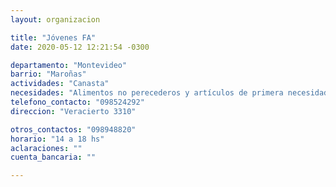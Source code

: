 ```yaml
---
layout: organizacion

title: "Jóvenes FA"
date: 2020-05-12 12:21:54 -0300

departamento: "Montevideo"
barrio: "Maroñas"
actividades: "Canasta"
necesidades: "Alimentos no perecederos y artículos de primera necesidad"
telefono_contacto: "098524292"
direccion: "Veracierto 3310"

otros_contactos: "098948820"
horario: "14 a 18 hs"
aclaraciones: ""
cuenta_bancaria: ""

---
```

